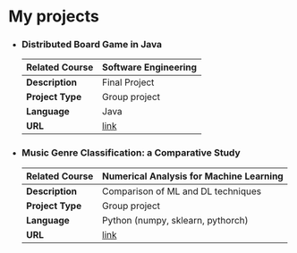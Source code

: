 # My projects

- ### Distributed Board Game in Java
    | **Related Course**  | Software Engineering                          |
  | ------------------- | -------------------------------------------------------- |
  | **Description**     | Final Project |
  | **Project Type**    | Group project                            |
  | **Language**        | Java                                               |
  | **URL**             | [link](https://github.com/gabricarm/IS23-AM08)     |


- ### Music Genre Classification: a Comparative Study
    | **Related Course**  | Numerical Analysis for Machine Learning                         |
  | ------------------- | -------------------------------------------------------- |
  | **Description**     | Comparison of ML and DL techniques |
  | **Project Type**    | Group project                            |
  | **Language**        | Python (numpy, sklearn, pythorch)                                           |
  | **URL**             | [link](https://github.com/gabricarr/Naml-project)     |
